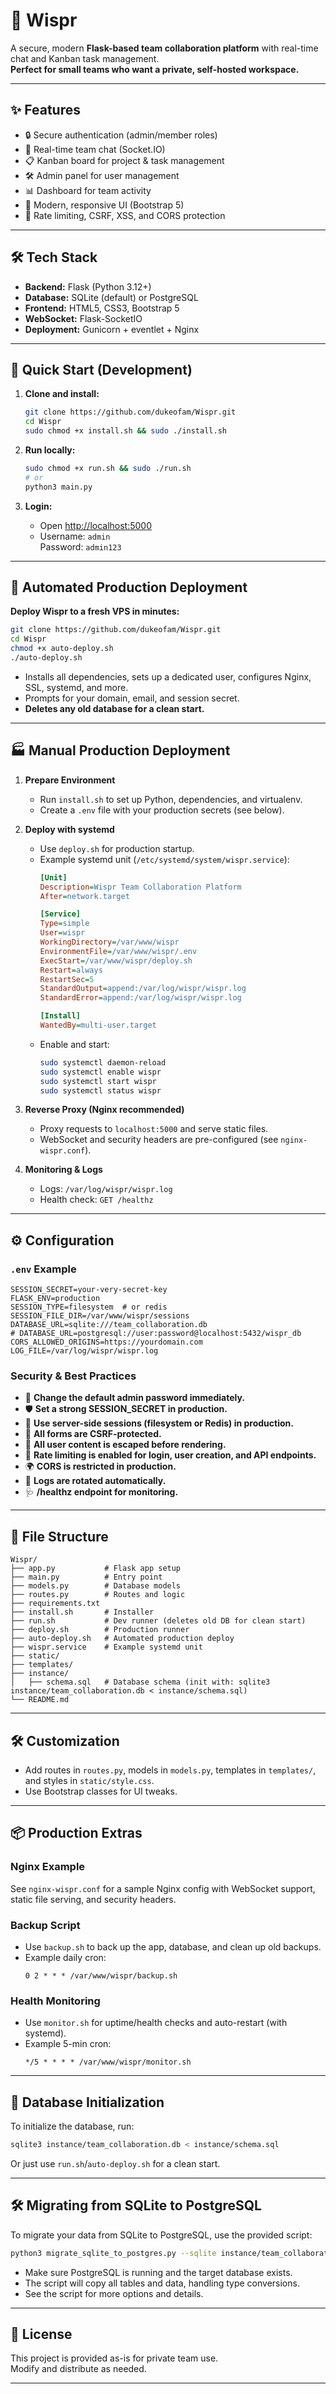 # 🦉 Wispr

A secure, modern **Flask-based team collaboration platform** with real-time chat and Kanban task management.  
**Perfect for small teams who want a private, self-hosted workspace.**

---

## ✨ Features

- 🔒 Secure authentication (admin/member roles)
- 💬 Real-time team chat (Socket.IO)
- 📋 Kanban board for project & task management
- 🛠️ Admin panel for user management
- 📊 Dashboard for team activity
- 🎨 Modern, responsive UI (Bootstrap 5)
- 🚦 Rate limiting, CSRF, XSS, and CORS protection

---

## 🛠️ Tech Stack

- **Backend:** Flask (Python 3.12+)
- **Database:** SQLite (default) or PostgreSQL
- **Frontend:** HTML5, CSS3, Bootstrap 5
- **WebSocket:** Flask-SocketIO
- **Deployment:** Gunicorn + eventlet + Nginx

---

## 🚀 Quick Start (Development)

1. **Clone and install:**
   ```bash
   git clone https://github.com/dukeofam/Wispr.git
   cd Wispr
   sudo chmod +x install.sh && sudo ./install.sh
   ```

2. **Run locally:**
   ```bash
   sudo chmod +x run.sh && sudo ./run.sh
   # or
   python3 main.py
   ```

3. **Login:**
   - Open [http://localhost:5000](http://localhost:5000)
   - Username: `admin`  
     Password: `admin123`

---

## 🤖 Automated Production Deployment

**Deploy Wispr to a fresh VPS in minutes:**
```bash
git clone https://github.com/dukeofam/Wispr.git
cd Wispr
chmod +x auto-deploy.sh
./auto-deploy.sh
```
- Installs all dependencies, sets up a dedicated user, configures Nginx, SSL, systemd, and more.
- Prompts for your domain, email, and session secret.
- **Deletes any old database for a clean start.**

---

## 🏭 Manual Production Deployment

1. **Prepare Environment**
   - Run `install.sh` to set up Python, dependencies, and virtualenv.
   - Create a `.env` file with your production secrets (see below).

2. **Deploy with systemd**
   - Use `deploy.sh` for production startup.
   - Example systemd unit (`/etc/systemd/system/wispr.service`):
     ```ini
     [Unit]
     Description=Wispr Team Collaboration Platform
     After=network.target

     [Service]
     Type=simple
     User=wispr
     WorkingDirectory=/var/www/wispr
     EnvironmentFile=/var/www/wispr/.env
     ExecStart=/var/www/wispr/deploy.sh
     Restart=always
     RestartSec=5
     StandardOutput=append:/var/log/wispr/wispr.log
     StandardError=append:/var/log/wispr/wispr.log

     [Install]
     WantedBy=multi-user.target
     ```
   - Enable and start:
     ```bash
     sudo systemctl daemon-reload
     sudo systemctl enable wispr
     sudo systemctl start wispr
     sudo systemctl status wispr
     ```

3. **Reverse Proxy (Nginx recommended)**
   - Proxy requests to `localhost:5000` and serve static files.
   - WebSocket and security headers are pre-configured (see `nginx-wispr.conf`).

4. **Monitoring & Logs**
   - Logs: `/var/log/wispr/wispr.log`
   - Health check: `GET /healthz`

---

## ⚙️ Configuration

### `.env` Example
```
SESSION_SECRET=your-very-secret-key
FLASK_ENV=production
SESSION_TYPE=filesystem  # or redis
SESSION_FILE_DIR=/var/www/wispr/sessions
DATABASE_URL=sqlite:///team_collaboration.db
# DATABASE_URL=postgresql://user:password@localhost:5432/wispr_db
CORS_ALLOWED_ORIGINS=https://yourdomain.com
LOG_FILE=/var/log/wispr/wispr.log
```

### Security & Best Practices
- 🔑 **Change the default admin password immediately.**
- 🛡️ **Set a strong SESSION_SECRET in production.**
- 💾 **Use server-side sessions (filesystem or Redis) in production.**
- 🧪 **All forms are CSRF-protected.**
- 🧹 **All user content is escaped before rendering.**
- 🚦 **Rate limiting is enabled for login, user creation, and API endpoints.**
- 🌍 **CORS is restricted in production.**
- 📜 **Logs are rotated automatically.**
- 🩺 **/healthz endpoint for monitoring.**

---

## 📁 File Structure

```
Wispr/
├── app.py           # Flask app setup
├── main.py          # Entry point
├── models.py        # Database models
├── routes.py        # Routes and logic
├── requirements.txt
├── install.sh       # Installer
├── run.sh           # Dev runner (deletes old DB for clean start)
├── deploy.sh        # Production runner
├── auto-deploy.sh   # Automated production deploy
├── wispr.service    # Example systemd unit
├── static/
├── templates/
├── instance/
│   ├── schema.sql   # Database schema (init with: sqlite3 instance/team_collaboration.db < instance/schema.sql)
└── README.md
```

---

## 🛠️ Customization

- Add routes in `routes.py`, models in `models.py`, templates in `templates/`, and styles in `static/style.css`.
- Use Bootstrap classes for UI tweaks.

---

## 📦 Production Extras

### Nginx Example
See `nginx-wispr.conf` for a sample Nginx config with WebSocket support, static file serving, and security headers.

### Backup Script
- Use `backup.sh` to back up the app, database, and clean up old backups.
- Example daily cron:
  ```cron
  0 2 * * * /var/www/wispr/backup.sh
  ```

### Health Monitoring
- Use `monitor.sh` for uptime/health checks and auto-restart (with systemd).
- Example 5-min cron:
  ```cron
  */5 * * * * /var/www/wispr/monitor.sh
  ```

---

## 🏁 Database Initialization

To initialize the database, run:
```sh
sqlite3 instance/team_collaboration.db < instance/schema.sql
```
Or just use `run.sh`/`auto-deploy.sh` for a clean start.

---

## 🛠️ Migrating from SQLite to PostgreSQL

To migrate your data from SQLite to PostgreSQL, use the provided script:

```bash
python3 migrate_sqlite_to_postgres.py --sqlite instance/team_collaboration.db --postgres postgresql://user:password@localhost:5432/wispr
```

- Make sure PostgreSQL is running and the target database exists.
- The script will copy all tables and data, handling type conversions.
- See the script for more options and details.

---

## 📝 License

This project is provided as-is for private team use.  
Modify and distribute as needed.

---
